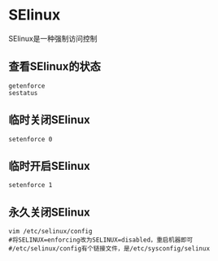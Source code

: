 # SElinux

SElinux是一种强制访问控制



## 查看SElinux的状态

```shell
getenforce
sestatus
```



## 临时关闭SElinux

```shell
setenforce 0
```



## 临时开启SElinux

```shell
setenforce 1
```



## 永久关闭SElinux

```shell
vim /etc/selinux/config
#将SELINUX=enforcing改为SELINUX=disabled，重启机器即可
#/etc/selinux/config有个链接文件，是/etc/sysconfig/selinux
```

